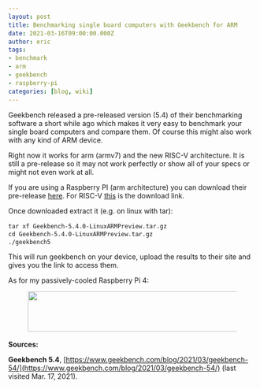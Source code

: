 ```yaml
---
layout: post
title: Benchmarking single board computers with Geekbench for ARM
date: 2021-03-16T09:00:00.000Z
author: eric
tags:
- benchmark
- arm
- geekbench
- raspberry-pi
categories: [blog, wiki]
---
```


Geekbench released a pre-released version (5.4) of their benchmarking software a short while ago which makes it very easy to benchmark your single board computers and compare them. Of course this might also work with any kind of ARM device.

Right now it works for arm (armv7) and the new RISC-V architecture. It is still a pre-release so it may not work perfectly or show all of your specs or might not even work at all.

If you are using a Raspberry PI (arm architecture) you can download their pre-release [here](https://cdn.geekbench.com/Geekbench-5.4.0-LinuxARMPreview.tar.gz). For RISC-V [this](https://cdn.geekbench.com/Geekbench-5.4.0-LinuxRISCVPreview.tar.gz) is the download link.

Once downloaded extract it (e.g. on linux with tar):

<!--kg-card-begin: markdown-->

    tar xf Geekbench-5.4.0-LinuxARMPreview.tar.gz
    cd Geekbench-5.4.0-LinuxARMPreview.tar.gz
    ./geekbench5

<!--kg-card-end: markdown-->

This will run geekbench on your device, upload the results to their site and gives you the link to access them.

As for my passively-cooled Raspberry Pi 4:

<figure class="kg-card kg-image-card"><img src="/assets/img/2021/03/image.png" class="kg-image" alt loading="lazy" width="1107" height="82" srcset="/assets/img/size/w600/2021/03/image.png 600w,/assets/img/size/w1000/2021/03/image.png 1000w,/assets/img/2021/03/image.png 1107w" sizes="(min-width: 720px) 720px"></figure>

**Sources:**

**Geekbench 5.4**, [https://www.geekbench.com/blog/2021/03/geekbench-54/](https://www.geekbench.com/blog/2021/03/geekbench-54/) (last visited Mar. 17, 2021).
